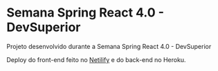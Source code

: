# Semana Spring React 4.0 - DevSuperior

Projeto desenvolvido durante a Semana Spring React 4.0 - DevSuperior

Deploy do front-end feito no [Netilify](https://dsvendas-dbonach.netlify.app/dashboard) e do back-end no Heroku.
